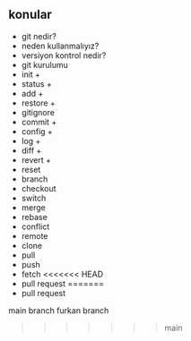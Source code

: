 ## konular
- git nedir?
- neden kullanmalıyız?
- versiyon kontrol nedir?
- git kurulumu
- init +
- status +
- add +
- restore +
- gitignore
- commit +
- config +
- log +
- diff +
- revert +
- reset
- branch
- checkout
- switch
- merge
- rebase
- conflict
- remote
- clone
- pull
- push
- fetch
<<<<<<< HEAD
- pull request
=======
- pull request

main branch
furkan branch
>>>>>>> main
